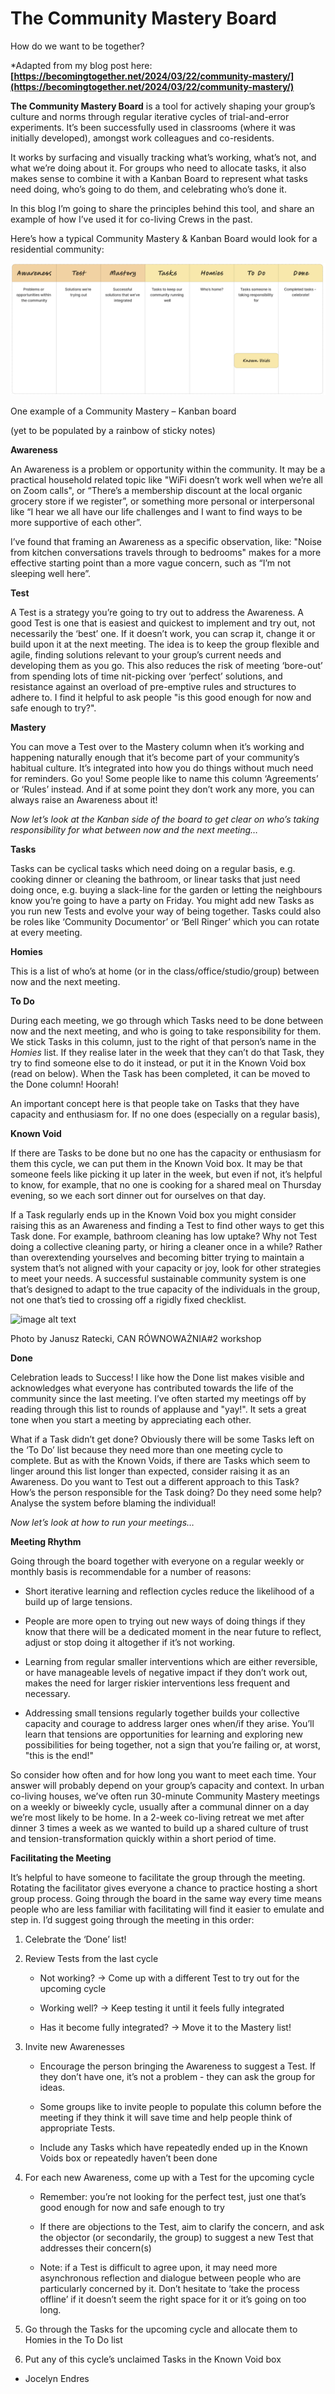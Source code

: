 
# The Community Mastery Board

How do we want to be together?

*Adapted from my blog post here: **[https://becomingtogether.net/2024/03/22/community-mastery/](https://becomingtogether.net/2024/03/22/community-mastery/)**

**The Community Mastery Board** is a tool for actively shaping your group’s culture and norms through regular iterative cycles of trial-and-error experiments. It’s been successfully used in classrooms (where it was initially developed), amongst work colleagues and co-residents.

It works by surfacing and visually tracking what’s working, what’s not, and what we’re doing about it. For groups who need to allocate tasks, it also makes sense to combine it with a Kanban Board to represent what tasks need doing, who’s going to do them, and celebrating who’s done it.

In this blog I’m going to share the principles behind this tool, and share an example of how I’ve used it for co-living Crews in the past.

Here’s how a typical Community Mastery & Kanban Board would look for a residential community:

![image alt text](mastery-board.png)

One example of a Community Mastery – Kanban board

(yet to be populated by a rainbow of sticky notes)

**Awareness**

An Awareness is a problem or opportunity within the community. It may be a practical household related topic like "WiFi doesn’t work well when we’re all on Zoom calls", or “There’s a membership discount at the local organic grocery store if we register”, or something more personal or interpersonal like “I hear we all have our life challenges and I want to find ways to be more supportive of each other”.

I’ve found that framing an Awareness as a specific observation, like: "Noise from kitchen conversations travels through to bedrooms" makes for a more effective starting point than a more vague concern, such as “I’m not sleeping well here”.

**Test**

A Test is a strategy you’re going to try out to address the Awareness. A good Test is one that is easiest and quickest to implement and try out, not necessarily the ‘best’ one. If it doesn’t work, you can scrap it, change it or build upon it at the next meeting. The idea is to keep the group flexible and agile, finding solutions relevant to your group’s current needs and developing them as you go. This also reduces the risk of meeting ‘bore-out’ from spending lots of time nit-picking over ‘perfect’ solutions, and resistance against an overload of pre-emptive rules and structures to adhere to. I find it helpful to ask people "is this good enough for now and safe enough to try?".

**Mastery**

You can move a Test over to the Mastery column when it’s working and happening naturally enough that it’s become part of your community’s habitual culture. It’s integrated into how you do things without much need for reminders. Go you! Some people like to name this column ‘Agreements’ or ‘Rules’ instead. And if at some point they don’t work any more, you can always raise an Awareness about it!

*Now let’s look at the Kanban side of the board to get clear on who’s taking responsibility for what between now and the next meeting…*

**Tasks**

Tasks can be cyclical tasks which need doing on a regular basis, e.g. cooking dinner or cleaning the bathroom, or linear tasks that just need doing once, e.g. buying a slack-line for the garden or letting the neighbours know you’re going to have a party on Friday. You might add new Tasks as you run new Tests and evolve your way of being together. Tasks could also be roles like ‘Community Documentor’ or ‘Bell Ringer’ which you can rotate at every meeting.

**Homies**

This is a list of who’s at home (or in the class/office/studio/group) between now and the next meeting.

**To Do**

During each meeting, we go through which Tasks need to be done between now and the next meeting, and who is going to take responsibility for them. We stick Tasks in this column, just to the right of that person’s name in the *Homies* list. If they realise later in the week that they can’t do that Task, they try to find someone else to do it instead, or put it in the Known Void box (read on below). When the Task has been completed, it can be moved to the Done column! Hoorah!

An important concept here is that people take on Tasks that they have capacity and enthusiasm for. If no one does (especially on a regular basis), 

**Known Void**

If there are Tasks to be done but no one has the capacity or enthusiasm for them this cycle, we can put them in the Known Void box. It may be that someone feels like picking it up later in the week, but even if not, it’s helpful to know, for example, that no one is cooking for a shared meal on Thursday evening, so we each sort dinner out for ourselves on that day.

If a Task regularly ends up in the Known Void box you might consider raising this as an Awareness and finding a Test to find other ways to get this Task done. For example, bathroom cleaning has low uptake? Why not Test doing a collective cleaning party, or hiring a cleaner once in a while? Rather than overextending yourselves and becoming bitter trying to maintain a system that’s not aligned with your capacity or joy, look for other strategies to meet your needs. A successful sustainable community system is one that’s designed to adapt to the true capacity of the individuals in the group, not one that’s tied to crossing off a rigidly fixed checklist.

![image alt text](needs.png)

Photo by Janusz Ratecki, CAN RÓWNOWAŻNIA#2 workshop

**Done**

Celebration leads to Success! I like how the Done list makes visible and acknowledges what everyone has contributed towards the life of the community since the last meeting. I’ve often started my meetings off by reading through this list to rounds of applause and "yay!". It sets a great tone when you start a meeting by appreciating each other. 

What if a Task didn’t get done? Obviously there will be some Tasks left on the ‘To Do’ list because they need more than one meeting cycle to complete. But as with the Known Voids, if there are Tasks which seem to linger around this list longer than expected, consider raising it as an Awareness. Do you want to Test out a different approach to this Task? How’s the person responsible for the Task doing? Do they need some help? Analyse the system before blaming the individual!

*Now let’s look at how to run your meetings…*

**Meeting Rhythm**

Going through the board together with everyone on a regular weekly or monthly basis is recommendable for a number of reasons:

* Short iterative learning and reflection cycles reduce the likelihood of a build up of large tensions.

* People are more open to trying out new ways of doing things if they know that there will be a dedicated moment in the near future to reflect, adjust or stop doing it altogether if it’s not working.

* Learning from regular smaller interventions which are either reversible, or have manageable levels of negative impact if they don’t work out, makes the need for larger riskier interventions less frequent and necessary.

* Addressing small tensions regularly together builds your collective capacity and courage to address larger ones when/if they arise. You’ll learn that tensions are opportunities for learning and exploring new possibilities for being together, not a sign that you’re failing or, at worst, "this is the end!"

So consider how often and for how long you want to meet each time. Your answer will probably depend on your group’s capacity and context. In urban co-living houses, we’ve often run 30-minute Community Mastery meetings on a weekly or biweekly cycle, usually after a communal dinner on a day we’re most likely to be home. In a 2-week co-living retreat we met after dinner 3 times a week as we wanted to build up a shared culture of trust and tension-transformation quickly within a short period of time.

**Facilitating the Meeting**

It’s helpful to have someone to facilitate the group through the meeting. Rotating the facilitator gives everyone a chance to practice hosting a short group process. Going through the board in the same way every time means people who are less familiar with facilitating will find it easier to emulate and step in. I’d suggest going through the meeting in this order:

1. Celebrate the ‘Done’ list!

2. Review Tests from the last cycle

    * Not working? -> Come up with a different Test to try out for the upcoming cycle

    * Working well? -> Keep testing it until it feels fully integrated

    * Has it become fully integrated? -> Move it to the Mastery list!

3. Invite new Awarenesses

    * Encourage the person bringing the Awareness to suggest a Test. If they don’t have one, it’s not a problem - they can ask the group for ideas.

    * Some groups like to invite people to populate this column before the meeting if they think it will save time and help people think of appropriate Tests.

    * Include any Tasks which have repeatedly ended up in the Known Voids box or repeatedly haven’t been done

4. For each new Awareness, come up with a Test for the upcoming cycle

    * Remember: you’re not looking for the perfect test, just one that’s good enough for now and safe enough to try

    * If there are objections to the Test, aim to clarify the concern, and ask the objector (or secondarily, the group) to suggest a new Test that addresses their concern(s)

    * Note: if a Test is difficult to agree upon, it may need more asynchronous reflection and dialogue between people who are particularly concerned by it. Don’t hesitate to ‘take the process offline’ if it doesn’t seem the right space for it or it’s going on too long.

5. Go through the Tasks for the upcoming cycle and allocate them to Homies in the To Do list

6. Put any of this cycle’s unclaimed Tasks in the Known Void box

* Jocelyn Endres
